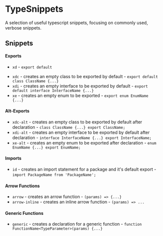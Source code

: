 # TypeSnippets

A selection of useful typescript snippets, focusing on commonly used, verbose snippets.

## Snippets

#### Exports

- `xd` - `export default`

* `xdc` - creates an empty class to be exported by default - `export default class ClassName {...}`
* `xdi` - creates an empty interface to be exported by default - `export default interface InterfaceName {...}`
* `xe` - creates an empty enum to be exported - `export enum EnumName {...}`

#### Alt-Exports

- `xdc-alt` - creates an empty class to be exported by default after declaration - `class ClassName {...} export ClassName;`
- `xdi-alt` - creates an empty interface to be exported by default after declaration - `interface InterfaceName {...} export InterfaceName;`
- `xe-alt` - creates an empty enum to be exported after declaration - `enum EnumName {...} export EnumName;`

#### Imports

- `id` - creates an import statement for a package and it's default export - `import PackageName from 'PackageName';`

#### Arrow Functions

- `arrow` - creates an arrow function - `(params) => {...}`
- `arrow-inline` - creates an inline arrow function - `(params) => ...`

#### Generic Functions

- `generic` - creates a declaration for a generic function - `function FunctionName<TypeParameter>(params) {...}`

